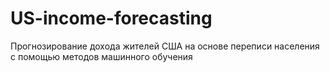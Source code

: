 # US-income-forecasting
Прогнозирование дохода жителей США на основе переписи населения с помощью методов машинного обучения

